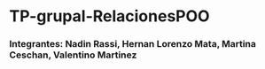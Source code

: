 # TP-grupal-RelacionesPOO
### Integrantes: Nadin Rassi, Hernan Lorenzo Mata, Martina Ceschan, Valentino Martinez
